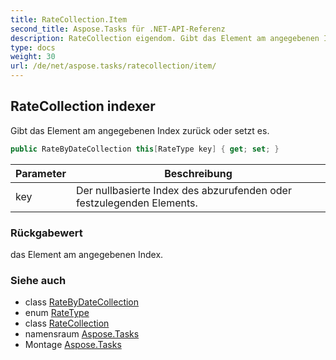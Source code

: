 ```yaml
---
title: RateCollection.Item
second_title: Aspose.Tasks für .NET-API-Referenz
description: RateCollection eigendom. Gibt das Element am angegebenen Index zurück oder setzt es.
type: docs
weight: 30
url: /de/net/aspose.tasks/ratecollection/item/
---
```

## RateCollection indexer

Gibt das Element am angegebenen Index zurück oder setzt es.

```csharp
public RateByDateCollection this[RateType key] { get; set; }
```

| Parameter | Beschreibung |
| --- | --- |
| key | Der nullbasierte Index des abzurufenden oder festzulegenden Elements. |

### Rückgabewert

das Element am angegebenen Index.

### Siehe auch

* class [RateByDateCollection](../../ratebydatecollection/)
* enum [RateType](../../ratetype/)
* class [RateCollection](../)
* namensraum [Aspose.Tasks](../../ratecollection/)
* Montage [Aspose.Tasks](../../../)


